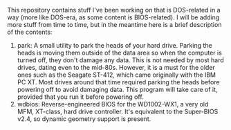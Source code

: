 This repository contains stuff I've been working on that is DOS-related
in a way (more like DOS-era, as some content is BIOS-related). I will be
adding more stuff from time to time, but in the meantime here is a brief
description of the contents:

1. park: A small utility to park the heads of your hard drive. Parking
   the heads is moving them outside of the data area so when the computer
   is turned off, they don't damage any data. This is not needed by most
   hard drives, dating even to the mid-80s. However, it is a must for the
   older ones such as the Seagate ST-412, which came originally with the
   IBM PC XT. Most drives around that time required parking the heads
   before powering off to avoid damaging data. This program will take
   care of it, provided that you run it before powering off.
2. wdbios: Reverse-engineered BIOS for the WD1002-WX1, a very old MFM,
   XT-class, hard drive controller. It's equivalent to the Super-BIOS
   v2.4, so dynamic geometry support is present.
